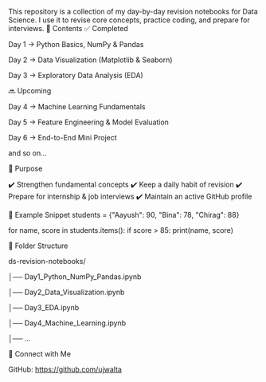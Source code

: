 This repository is a collection of my day-by-day revision notebooks for Data Science.
I use it to revise core concepts, practice coding, and prepare for interviews.
🔹 Contents
✅ Completed

Day 1 → Python Basics, NumPy & Pandas

Day 2 → Data Visualization (Matplotlib & Seaborn)

Day 3 → Exploratory Data Analysis (EDA)

🔜 Upcoming

Day 4 → Machine Learning Fundamentals

Day 5 → Feature Engineering & Model Evaluation

Day 6 → End-to-End Mini Project

and so on...

🔹 Purpose

✔️ Strengthen fundamental concepts
✔️ Keep a daily habit of revision
✔️ Prepare for internship & job interviews
✔️ Maintain an active GitHub profile

🔹 Example Snippet
students = {"Aayush": 90, "Bina": 78, "Chirag": 88}

for name, score in students.items():
    if score > 85:
        print(name, score)

🔹 Folder Structure

ds-revision-notebooks/

│── Day1_Python_NumPy_Pandas.ipynb

│── Day2_Data_Visualization.ipynb

│── Day3_EDA.ipynb

│── Day4_Machine_Learning.ipynb

│── ...

🔹 Connect with Me

GitHub: https://github.com/ujwalta


